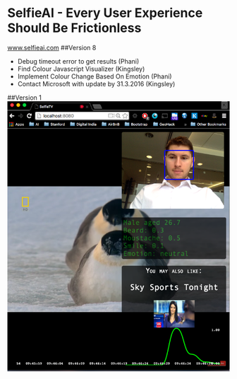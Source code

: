 # SelfieAI - Every User Experience Should Be Frictionless
www.selfieai.com
##Version 8
- Debug timeout error to get results (Phani)
- Find Colour Javascript Visualizer (Kingsley)
- Implement Colour Change Based On Emotion (Phani)
- Contact Microsoft with update by 31.3.2016 (Kingsley)

##Version 1
![V1](https://github.com/kadvani1/SelfieAI/blob/master/images/demo.png "Version 1")
